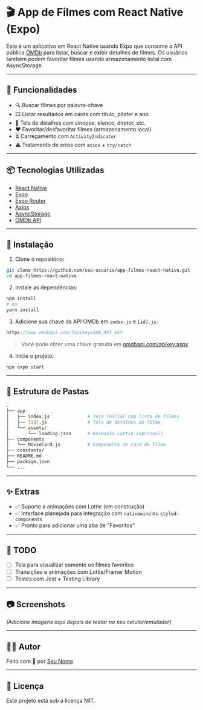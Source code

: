 # 🎬 App de Filmes com React Native (Expo)

Este é um aplicativo em React Native usando Expo que consome a API pública [OMDb](http://www.omdbapi.com/) para listar, buscar e exibir detalhes de filmes. Os usuários também podem favoritar filmes usando armazenamento local com AsyncStorage.

---

## 📱 Funcionalidades

- 🔍 Buscar filmes por palavra-chave
- 🎞️ Listar resultados em cards com título, pôster e ano
- 📄 Tela de detalhes com sinopse, elenco, diretor, etc.
- ❤️ Favoritar/desfavoritar filmes (armazenamento local)
- ⏳ Carregamento com `ActivityIndicator`
- ⚠️ Tratamento de erros com `axios` + `try/catch`

---

## 📦 Tecnologias Utilizadas

- [React Native](https://reactnative.dev/)
- [Expo](https://expo.dev/)
- [Expo Router](https://expo.github.io/router/)
- [Axios](https://axios-http.com/)
- [AsyncStorage](https://react-native-async-storage.github.io/async-storage/)
- [OMDb API](http://www.omdbapi.com/)

---

## 🚀 Instalação

1. Clone o repositório:

```bash
git clone https://github.com/seu-usuario/app-filmes-react-native.git
cd app-filmes-react-native
```

2. Instale as dependências:

```bash
npm install
# ou
yarn install
```

3. Adicione sua chave da API OMDb em `index.js` e `[id].js`:

```js
https://www.omdbapi.com/?apikey=SUA_API_KEY
```

> Você pode obter uma chave gratuita em [omdbapi.com/apikey.aspx](http://www.omdbapi.com/apikey.aspx)

4. Inicie o projeto:

```bash
npx expo start
```

---

## 📁 Estrutura de Pastas

```bash
.
├── app
│   ├── index.js              # Tela inicial com lista de filmes
│   ├── [id].js               # Tela de detalhes do filme
│   └── assets/
│       └── loading.json      # Animação Lottie (opcional)
├── components
│   └── MovieCard.js          # Componente de card de filme
├── constants/
├── README.md
├── package.json
└── ...
```

---

## ✨ Extras

- ✅ Suporte a animações com Lottie (em construção)
- ✅ Interface planejada para integração com `nativewind` ou `styled-components`
- ✅ Pronto para adicionar uma aba de "Favoritos"

---

## 📌 TODO

- [ ] Tela para visualizar somente os filmes favoritos
- [ ] Transições e animações com Lottie/Framer Motion
- [ ] Testes com Jest + Testing Library

---

## 📷 Screenshots

_(Adicione imagens aqui depois de testar no seu celular/emulador)_

---

## 🧑‍💻 Autor

Feito com 💙 por [Seu Nome](https://github.com/seu-usuario)

---

## 📝 Licença

Este projeto está sob a licença MIT.
